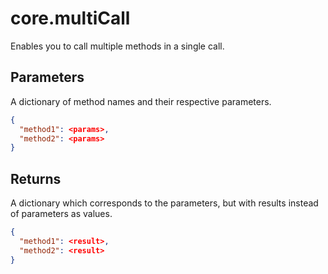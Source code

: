 # core.multiCall

Enables you to call multiple methods in a single call.

## Parameters

A dictionary of method names and their respective parameters.

```JSON
{
  "method1": <params>,
  "method2": <params>
}
```

## Returns

A dictionary which corresponds to the parameters, but with results instead of parameters as values.

```JSON
{
  "method1": <result>,
  "method2": <result>
}
```